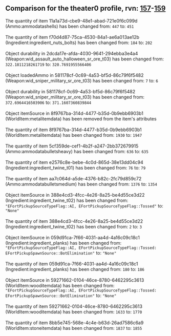 ## Comparison for the theater0 profile, rvn: [157](https://github.com/PRO100KatYT/FortniteProfileRevisions/tree/main/profiles/theater0/157%20theater0.json)-[159](https://github.com/PRO100KatYT/FortniteProfileRevisions/tree/main/profiles/theater0/159%20theater0.json)

The quantity of item 11a1a73d-cbe9-48e1-abad-721e0f6c099d (Ammo:ammodatashells) has been changed from: `447` to: `451`
<br><br>
The quantity of item f70d4d87-75ca-4530-84a1-ae6a013ae12b (Ingredient:ingredient_nuts_bolts) has been changed from: `184` to: `202`
<br><br>
Object durability in 2dcda17e-afda-4030-9641-294ebba3e4a4 (Weapon:wid_assault_auto_halloween_sr_ore_t03) has been changed from: `322.1811218261719` to: `320.7691955566406`
<br><br>
Object loadedAmmo in 581178cf-0c69-4a53-bf5d-86c79f6f5482 (Weapon:wid_sniper_military_sr_ore_t03) has been changed from: `7` to: `6`
<br><br>
Object durability in 581178cf-0c69-4a53-bf5d-86c79f6f5482 (Weapon:wid_sniper_military_sr_ore_t03) has been changed from: `372.6964416503906` to: `371.1607360839844`
<br><br>
Object itemSource in 8f9767ba-314d-4477-b35d-0b9ebb6903b1 (WorldItem:metalitemdata) has been removed from the item's attributes
<br><br>
The quantity of item 8f9767ba-314d-4477-b35d-0b9ebb6903b1 (WorldItem:metalitemdata) has been changed from: `1930` to: `1947`
<br><br>
The quantity of item 5cf359de-cef1-4b2f-a247-2bb372679915 (Ammo:ammodatabulletsheavy) has been changed from: `636` to: `635`
<br><br>
The quantity of item e2576c8e-bebe-4c0d-865d-38e13dd04c94 (Ingredient:ingredient_twine_t01) has been changed from: `76` to: `79`
<br><br>
The quantity of item aa7c064d-a5de-4376-b82c-2fc79d859c72 (Ammo:ammodatabulletsmedium) has been changed from: `1376` to: `1354`
<br><br>
Object itemSource in 388e4cd3-4fcc-4e26-8a25-be4d55ce3d22 (Ingredient:ingredient_twine_t02) has been changed from: `"EFortPickupSourceTypeFlag::AI, EFortPickupSourceTypeFlag::Tossed"` to: `"None"`
<br><br>
The quantity of item 388e4cd3-4fcc-4e26-8a25-be4d55ce3d22 (Ingredient:ingredient_twine_t02) has been changed from: `2` to: `3`
<br><br>
Object itemSource in 059d91ca-7f66-4031-aa4d-4a16c09c18c1 (Ingredient:ingredient_planks) has been changed from: `"EFortPickupSourceTypeFlag::AI, EFortPickupSourceTypeFlag::Tossed: EFortPickupSpawnSource::BotElimination"` to: `"None"`
<br><br>
The quantity of item 059d91ca-7f66-4031-aa4d-4a16c09c18c1 (Ingredient:ingredient_planks) has been changed from: `180` to: `186`
<br><br>
Object itemSource in 59271662-0104-46ce-8780-6462295c3613 (WorldItem:wooditemdata) has been changed from: `"EFortPickupSourceTypeFlag::AI, EFortPickupSourceTypeFlag::Tossed: EFortPickupSpawnSource::BotElimination"` to: `"None"`
<br><br>
The quantity of item 59271662-0104-46ce-8780-6462295c3613 (WorldItem:wooditemdata) has been changed from: `1633` to: `1770`
<br><br>
The quantity of item 8bb5e745-568e-4c4e-b63d-26ad7586c6a9 (WorldItem:stoneitemdata) has been changed from: `1837` to: `1855`
<br><br>
